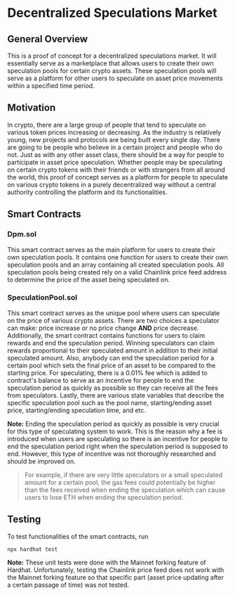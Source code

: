 # Decentralized Speculations Market

## General Overview

This is a proof of concept for a decentralized speculations market. It will essentially serve as a marketplace that allows users to create their own speculation pools for certain crypto assets. These speculation pools will serve as a platform for other users to speculate on asset price movements within a specified time period.

## Motivation

In crypto, there are a large group of people that tend to speculate on various token prices increasing or decreasing. As the industry is relatively young, new projects and protocols are being built every single day. There are going to be people who believe in a certain project and people who do not. Just as with any other asset class, there should be a way for people to participate in asset price speculation. Whether people may be speculating on certain crypto tokens with their friends or with strangers from all around the world, this proof of concept serves as a platform for people to speculate on various crypto tokens in a purely decentralized way without a central authority controlling the platform and its functionalities.

## Smart Contracts

### Dpm.sol

This smart contract serves as the main platform for users to create their own speculation pools. It contains one function for users to create their own speculation pools and an array containing all created speculation pools. All speculation pools being created rely on a valid Chainlink price feed address to determine the price of the asset being speculated on.

### SpeculationPool.sol

This smart contract serves as the unique pool where users can speculate on the price of various crypto assets. There are two choices a speculator can make: price increase or no price change **AND** price decrease. Additionally, the smart contract contains functions for users to claim rewards and end the speculation period. Winning speculators can claim rewards proportional to their speculated amount in addition to their initial speculated amount. Also, anybody can end the speculation period for a certain pool which sets the final price of an asset to be compared to the starting price. For speculating, there is a 0.01% fee which is added to contract's balance to serve as an incentive for people to end the speculation period as quickly as possible so they can receive all the fees from speculators. Lastly, there are various state variables that describe the specific speculation pool such as the pool name, starting/ending asset price, starting/ending speculation time, and etc.

**Note:** Ending the speculation period as quickly as possible is very crucial for this type of speculating system to work. This is the reason why a fee is introduced when users are speculating so there is an incentive for people to end the speculation period right when the speculation period is supposed to end. However, this type of incentive was not thoroughly researched and should be improved on.

> For example, if there are very little speculators or a small speculated amount for a certain pool, the gas fees could potentially be higher than the fees received when ending the speculation which can cause users to lose ETH when ending the speculation period.

## Testing

To test functionalities of the smart contracts, run

```
npx hardhat test
```

**Note:** These unit tests were done with the Mainnet forking feature of Hardhat. Unfortunately, testing the Chainlink price feed does not work with the Mainnet forking feature so that specific part (asset price updating after a certain passage of time) was not tested.
